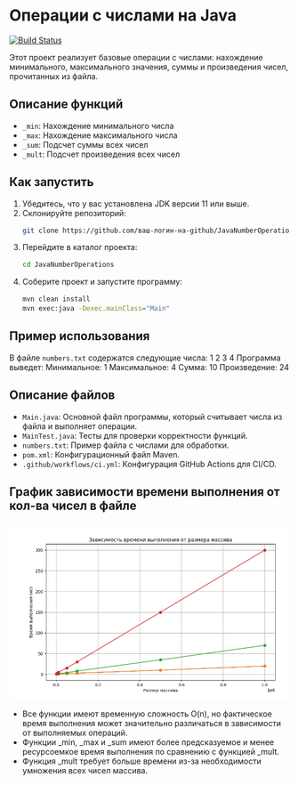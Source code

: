 # Операции с числами на Java

[![Build Status](https://github.com/mo0dk/TZ2/actions/workflows/ci.yml/badge.svg)](https://github.com/mo0dk/TZ2/actions/workflows/ci.yml)

Этот проект реализует базовые операции с числами: нахождение минимального, максимального значения, суммы и произведения чисел, прочитанных из файла.

## Описание функций
- `_min`: Нахождение минимального числа
- `_max`: Нахождение максимального числа
- `_sum`: Подсчет суммы всех чисел
- `_mult`: Подсчет произведения всех чисел

## Как запустить

1. Убедитесь, что у вас установлена JDK версии 11 или выше.
2. Склонируйте репозиторий:
    ```sh
    git clone https://github.com/ваш-логин-на-github/JavaNumberOperations.git
    ```
3. Перейдите в каталог проекта:
    ```sh
    cd JavaNumberOperations
    ```
4. Соберите проект и запустите программу:
    ```sh
    mvn clean install
    mvn exec:java -Dexec.mainClass="Main"
    ```

## Пример использования

В файле `numbers.txt` содержатся следующие числа:
1 2 3 4
Программа выведет:
Минимальное: 1
Максимальное: 4
Сумма: 10
Произведение: 24

## Описание файлов
- `Main.java`: Основной файл программы, который считывает числа из файла и выполняет операции.
- `MainTest.java`: Тесты для проверки корректности функций.
- `numbers.txt`: Пример файла с числами для обработки.
- `pom.xml`: Конфигурационный файл Maven.
- `.github/workflows/ci.yml`: Конфигурация GitHub Actions для CI/CD.

## График зависимости времени выполнения от кол-ва чисел в файле
![График](График.png)
- Все функции имеют временную сложность O(n), но фактическое время выполнения может значительно различаться в зависимости от выполняемых операций.
- Функции _min, _max и _sum имеют более предсказуемое и менее ресурсоемкое время выполнения по сравнению с функцией _mult.
- Функция _mult требует больше времени из-за необходимости умножения всех чисел массива.
